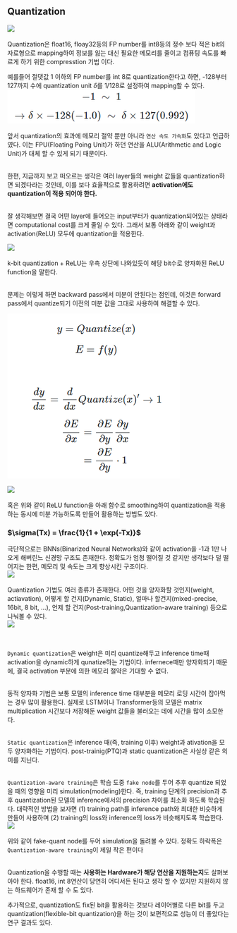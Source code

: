 ## Quantization

![](https://olenmg.github.io/img/posts/39-1.png)

Quantization은 float16, floay32등의 FP number를 int8등의 정수 보다 적은 bit의 자료형으로 mapping하여 정보를 잃는 대신 필요한 메모리를 줄이고 컴퓨팅 속도를 빠르게 하기 위한 compresstion 기법 이다.
<br/>

예를들어 절댓값 1 이하의 FP number를 int 8로 quantization한다고 하면, -128부터 127까지 수에 quantization unit $\delta$를 1/128로 설정하여 mapping할 수 있다.  
![](1.PNG)  

앞서 quantization의 효과에 메모리 절약 뿐만 아니라 `연산 속도 가속화`도 있다고 언급하였다. 이는 FPU(Floating Poing Unit)가 하던 연산을 ALU(Arithmetic and Logic Unit)가 대체 할 수 있게 되기 때문이다.  
<br/>

한편, 지금까지 보고 떠오르는 생각은 여러 layer들의 weight 값들을 quantization하면 되겠다라는 것인데, 이를 보다 효율적으로 활용하려면 **activation에도 quantization이 적용 되어야 한다.**  
<br/>

잘 생각해보면 결국 어떤 layer에 들어오는 input부터가 quantization되어있는 상태라면 computational cost를 크게 줄일 수 있다. 그래서 보통 아래와 같이 weight과 activation(ReLU) 모두에 quantization을 적용한다.   

![](https://olenmg.github.io/img/posts/39-2.png)  

k-bit quantization + ReLU는 우측 상단에 나와있듯이 해당 bit수로 양자화된 ReLU function을 말한다.  
<br/>

문제는 이렇게 하면 backward pass에서 미분이 안된다는 점인데, 이것은 forward pass에서 quantize되기 이전의 미분 값을 그대로 사용하여 해결할 수 있다.  

![](2.PNG)  

![](https://olenmg.github.io/img/posts/39-3.png)  

혹은 위와 같이 ReLU function을 아래 함수로 smoothing하여 quantization을 적용하는 동시에 미분 가능하도록 만들어 활용하는 방법도 있다.  
### $\sigma(Tx) = \frac{1}{1 + \exp(-Tx)}$  
   
극단적으로는 BNNs(Binarized Neural Networks)와 같이 activation을 -1과 1만 나오게 해버린느 신경망 구조도 존재한다. 정확도가 엄청 떨어질 것 같지만 생각보다 덜 떨어지는 한편, 메모리 및 속도는 크게 향상시킨 구조이다.  
![](https://olenmg.github.io/img/posts/39-4.png)    

Quantization 기법도 여러 종류가 존재한다. 어떤 것을 양자화할 것인지(weight, actiavation), 어떻게 할 건지(Dynamic, Static), 얼마나 할건지(mixed-precise, 16bit, 8 bit, ...), 언제 할 건지(Post-training,Quantization-aware training) 등으로 나눠볼 수 있다.   
![](https://olenmg.github.io/img/posts/39-5.png)  

<br/>

`Dynamic quantization`은 weight은 미리 quantize해두고 inference time때 activation을 dynamic하게 qunatize하는 기법이다. infernece때만 양자화되기 때문에, 결국 activation 부분에 의한 메모리 절약은 기대할 수 없다.  
<br/>

동적 양자화 기법은 보통 모델의 inference time 대부분을 메모리 로딩 시간이 잡아먹는 경우 많이 활용한다. 실제로 LSTM이나 Transformer등의 모델은 matrix multiplication 시간보다 저장해둔 weight 값들을 불러오는 데에 시간을 많이 소모한다.  
<br/>

`Static quantization`은 inference 때(즉, training 이후) weight과 ativation을 모두 양자화하는 기법이다. post-trainig(PTQ)과 static quantization은 사실상 같은 의미를 지닌다.  
<br/>

`Quantization-aware training`은 학습 도중 `fake node`를 두어 추후 quantize 되었을 때의 영향을 미리 simulation(modeling)한다. 즉, training 단계의 precision과 추후 quantization된 모델의 inference에서의 precision 차이를 최소화 하도록 학습된다. 대략적인 방법을 보자면 (1) training path를 inference path와 최대한 비슷하게 만들어 사용하며 (2) training의 loss와 inference의 loss가 비슷해지도록 학습한다.  
![](https://olenmg.github.io/img/posts/39-6.png)  

위와 같이 fake-quant node를 두어 simulation을 돌려볼 수 있다. 정확도 하락폭은 `Quantization-aware training`이 제일 작은 편이다  
<br/>

Quantization을 수행할 때는 **사용하는 Hardware가 해당 연산을 지원하는지**도 살펴보아야 한다. float16, int 8연산이 당연히 어디서든 된다고 생각 할 수 있지만 지원하지 않는 하드웨어가 존재 할 수 도 있다. 
<br/>

추가적으로, quantization도 fix된 bit을 활용하는 것보다 레이어별로 다른 bit를 두고 quantization(flexible-bit quantization)을 하는 것이 보편적으로 성능이 더 좋았다는 연구 결과도 있다.

